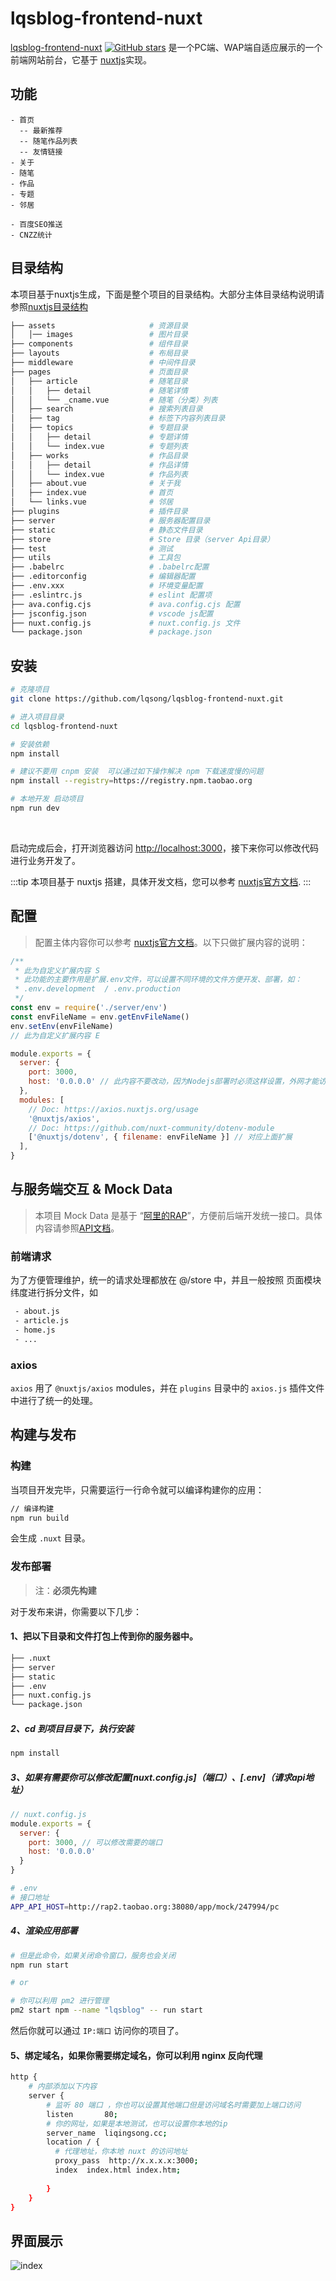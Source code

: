 # lqsblog-frontend-nuxt

[lqsblog-frontend-nuxt](https://github.com/lqsong/lqsblog-frontend-nuxt) [![GitHub stars](https://img.shields.io/github/stars/lqsong/lqsblog-frontend-nuxt.svg?style=social&label=Stars)](https://github.com/lqsong/lqsblog-frontend-nuxt) 是一个PC端、WAP端自适应展示的一个前端网站前台，它基于 [nuxtjs](https://zh.nuxtjs.org/)实现。

## 功能

```
- 首页
  -- 最新推荐
  -- 随笔作品列表
  -- 友情链接
- 关于
- 随笔
- 作品
- 专题
- 邻居

- 百度SEO推送
- CNZZ统计
```

## 目录结构

本项目基于nuxtjs生成，下面是整个项目的目录结构。大部分主体目录结构说明请参照[nuxtjs目录结构](https://zh.nuxtjs.org/guide/directory-structure)

```bash
├── assets                     # 资源目录
│   │── images                 # 图片目录
├── components                 # 组件目录
├── layouts                    # 布局目录
├── middleware                 # 中间件目录
├── pages                      # 页面目录
│   ├── article                # 随笔目录
│   │   ├── detail             # 随笔详情
│   │   └── _cname.vue         # 随笔（分类）列表
│   ├── search                 # 搜索列表目录
│   ├── tag                    # 标签下内容列表目录
│   ├── topics                 # 专题目录
│   │   ├── detail             # 专题详情
│   │   └── index.vue          # 专题列表
│   ├── works                  # 作品目录
│   │   ├── detail             # 作品详情
│   │   └── index.vue          # 作品列表
│   ├── about.vue              # 关于我
│   ├── index.vue              # 首页
│   └── links.vue              # 邻居
├── plugins                    # 插件目录
├── server                     # 服务器配置目录
├── static                     # 静态文件目录
├── store                      # Store 目录（server Api目录）
├── test                       # 测试
├── utils                      # 工具包
├── .babelrc                   # .babelrc配置
├── .editorconfig              # 编辑器配置
├── .env.xxx                   # 环境变量配置
├── .eslintrc.js               # eslint 配置项
├── ava.config.cjs             # ava.config.cjs 配置
├── jsconfig.json              # vscode js配置
├── nuxt.config.js             # nuxt.config.js 文件
└── package.json               # package.json
```

## 安装

```bash
# 克隆项目
git clone https://github.com/lqsong/lqsblog-frontend-nuxt.git

# 进入项目目录
cd lqsblog-frontend-nuxt

# 安装依赖
npm install

# 建议不要用 cnpm 安装  可以通过如下操作解决 npm 下载速度慢的问题
npm install --registry=https://registry.npm.taobao.org

# 本地开发 启动项目
npm run dev
```


<br/>

启动完成后会，打开浏览器访问 [http://localhost:3000](http://localhost:3000)，接下来你可以修改代码进行业务开发了。

:::tip
本项目基于 nuxtjs 搭建，具体开发文档，您可以参考 [nuxtjs官方文档](https://zh.nuxtjs.org/guide/configuration).
:::


## 配置

> 配置主体内容你可以参考 [nuxtjs官方文档](https://zh.nuxtjs.org/guide/configuration)。以下只做扩展内容的说明：

```js
/**
 * 此为自定义扩展内容 S 
 * 此功能的主要作用是扩展.env文件，可以设置不同环境的文件方便开发、部署，如：
 * .env.development  / .env.production
 */
const env = require('./server/env')
const envFileName = env.getEnvFileName()
env.setEnv(envFileName)
// 此为自定义扩展内容 E

module.exports = {
  server: {
    port: 3000,
    host: '0.0.0.0' // 此内容不要改动，因为Nodejs部署时必须这样设置，外网才能访问服务器
  },
  modules: [
    // Doc: https://axios.nuxtjs.org/usage
    '@nuxtjs/axios',
    // Doc: https://github.com/nuxt-community/dotenv-module
    ['@nuxtjs/dotenv', { filename: envFileName }] // 对应上面扩展
  ],
}
```


## 与服务端交互 & Mock Data

> 本项目 Mock Data 是基于 “[阿里的RAP](http://rap2.taobao.org/)”，方便前后端开发统一接口。具体内容请参照[API文档](/apidocs/)。

### 前端请求

为了方便管理维护，统一的请求处理都放在 @/store 中，并且一般按照 页面模块 纬度进行拆分文件，如

```bash
 - about.js
 - article.js
 - home.js
 - ...
```

### axios

 `axios` 用了 `@nuxtjs/axios` modules，并在 `plugins` 目录中的 `axios.js` 插件文件中进行了统一的处理。 


## 构建与发布

### 构建

当项目开发完毕，只需要运行一行命令就可以编译构建你的应用：

```sh
// 编译构建
npm run build
```

会生成 `.nuxt` 目录。

### 发布部署

> 注：**必须先构建**

对于发布来讲，你需要以下几步：

#### 1、把以下目录和文件打包上传到你的服务器中。

```bash
├── .nuxt
├── server
├── static
├── .env
├── nuxt.config.js
└── package.json
```

##### 2、cd 到项目目录下，执行安装

```sh
npm install
```

##### 3、如果有需要你可以修改配置[nuxt.config.js]（端口）、[.env]（请求api地址）

```js
// nuxt.config.js
module.exports = {
  server: {
    port: 3000, // 可以修改需要的端口
    host: '0.0.0.0'
  }
}
```
```sh
# .env
# 接口地址
APP_API_HOST=http://rap2.taobao.org:38080/app/mock/247994/pc
```

##### 4、渲染应用部署

```sh
# 但是此命令，如果关闭命令窗口，服务也会关闭
npm run start

# or

# 你可以利用 pm2 进行管理
pm2 start npm --name "lqsblog" -- run start

```

然后你就可以通过 `IP:端口` 访问你的项目了。

#### 5、绑定域名，如果你需要绑定域名，你可以利用 nginx 反向代理

```bash
http {
    # 内部添加以下内容
    server {
        # 监听 80 端口 ，你也可以设置其他端口但是访问域名时需要加上端口访问
        listen       80;
        # 你的网址，如果是本地测试，也可以设置你本地的ip
        server_name  liqingsong.cc;
        location / {
          # 代理地址，你本地 nuxt 的访问地址
          proxy_pass  http://x.x.x.x:3000;
          index  index.html index.htm;
            
        }  
    }
}
```



## 界面展示

![index](https://gitee.com/lqsong/lqsblog/raw/master/images/lqsblog-frontend-nuxt/index.png) 

